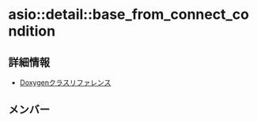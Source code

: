 # asio::detail::base_from_connect_condition



## 詳細情報

- [Doxygenクラスリファレンス](https://lang-ship.com/reference/ESP32/latest/classasio_1_1detail_1_1base__from__connect__condition.html)

## メンバー

